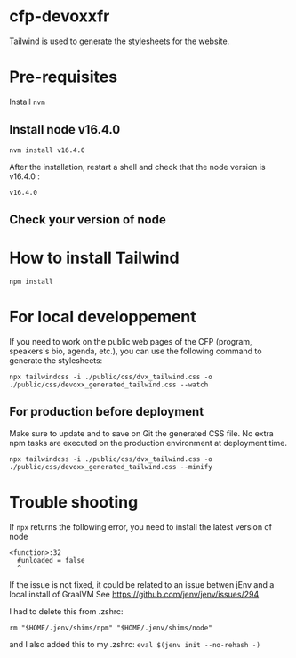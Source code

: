 cfp-devoxxfr
============

Tailwind is used to generate the stylesheets for the website.

# Pre-requisites

Install `nvm`

## Install node v16.4.0 

`nvm install v16.4.0`

After the installation, restart a shell and check that the node version is v16.4.0 : 

```cfp-devoxx git:(dev) ✗ node -v
v16.4.0
```

## Check your version of node

# How to install Tailwind

```npm install```

# For local developpement

If you need to work on the public web pages of the CFP (program, speakers's bio, agenda, etc.), you can use the following command to generate the stylesheets:

```npx tailwindcss -i ./public/css/dvx_tailwind.css -o ./public/css/devoxx_generated_tailwind.css --watch```


## For production before deployment

Make sure to update and to save on Git the generated CSS file.
No extra npm tasks are executed on the production environment at deployment time.

```npx tailwindcss -i ./public/css/dvx_tailwind.css -o ./public/css/devoxx_generated_tailwind.css --minify```

# Trouble shooting

If `npx` returns the following error, you need to install the latest version of node

```cfp-devoxx git:(dev) ✗ npx
<function>:32
  #unloaded = false
  ^
```

If the issue is not fixed, it could be related to an issue betwen jEnv and a local install of GraalVM
See https://github.com/jenv/jenv/issues/294

I had to delete this from .zshrc:

```# Temporary solution for https://github.com/jenv/jenv/issues/294
rm "$HOME/.jenv/shims/npm" "$HOME/.jenv/shims/node"
```

and I also added this to my .zshrc:
```eval $(jenv init --no-rehash -)```

